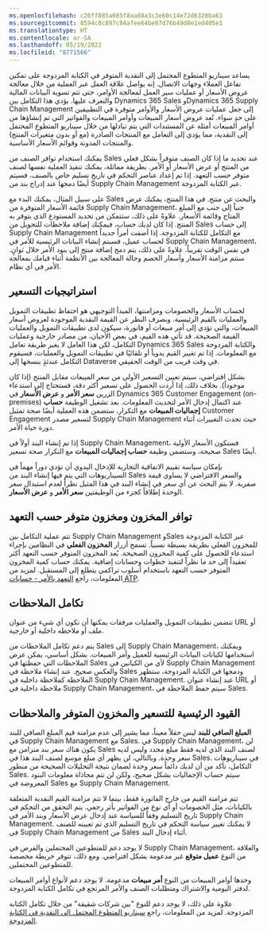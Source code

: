 ```yaml
---
ms.openlocfilehash: c26ff885a085f8aa88a3c3e60c14e72d6320ba63
ms.sourcegitcommit: 8594c8c897c84afee64be07d76b49d8e1ed405e1
ms.translationtype: HT
ms.contentlocale: ar-SA
ms.lasthandoff: 05/19/2022
ms.locfileid: "8771566"
---
```

يساعد سيناريو المتطوع المحتمل إلى النقدية المتوفر في الكتابة المزدوجة على تمكين تفاعل العملاء وجهات الاتصال. إنه يواصل علاقة العمل عبر العملية من خلال معالجة عروض الأسعار أو عمليات سير العمل لمعالجة الأوامر، حتى تتم تسوية البيانات المالية والتعرف عليها. يؤدي هذا التكامل بين Dynamics 365 Sales وDynamics 365 Supply Chain Management إلى جعل عمليات عروض الأسعار والأوامر متوفرة في التطبيقين على حدٍ سواء. تُعد عروض أسعار المبيعات وأوامر المبيعات والفواتير التي تم إنشاؤها من أوامر المبيعات أمثلة عن المستندات التي يتم تبادلها من خلال سيناريو ‏‫المتطوع المحتمل إلى النقدية‬، مما يؤدي إلى التعامل مع المنتجات الصادرة (مع أو بدون متغيرات المنتج) والمنتجات المدونة وقوائم الأسعار الأساسية. 

يمكنك استخدام توافر الصنف من Sales عند تحديد ما إذا كان الصنف متوفراً بشكل فعلي من المنتج أو عرض الأسعار أو الأمر. بطريقة مماثلة، يمكنك تنفيذ العملية نفسها لصنف متوفر حسب التعهد. إذا تم إعداد عناصر التحكم في تاريخ تسليم خاص بالصنف، فسيتم أيضًا دمجها عند إدراج بند من Supply Chain Management عبر الكتابة المزدوجة. 

على سبيل المثال، يمكنك البدء مع Sales والبحث عن منتج. في هذا المنتج، يمكنك عرض قائمة الأسعار المتوفرة من Supply Chain Management، جنباً إلى جنب مع المبلغ المتاح وقائمة الأسعار. علاوةً على ذلك، ستتمكن من تحديد المستودع الذي يتوفر به المنتج. إذا كان لديك حساب، فيمكنك إضافة ملاحظات للتحويل من Sales إلى حساب Supply Chain Management مع التكامل للكتابة المزدوجة. إذا أضفت أمراً جديداً لحساب عميل، فسيتم إنشاء البيانات الرئيسية للأمر في Supply Chain Management، في نفس الوقت تقريباً. علاوةً على ذلك، يتم دمج إضافة منتج إلى بنود الأمر خلال ثوانٍ. ستتم مزامنة الأسعار وأسعار الخصم وحالة المعالجة بين الأنظمة أثناء قيامك بمعالجة الأمر في أي نظام. 

## <a name="pricing-strategies"></a>استراتيجيات التسعير 
لحساب الأسعار والخصومات ومزامنتها، المبدأ التوجيهي هو احتفاظ تطبيقات التمويل والعمليات بالقيم الرئيسية. وبصرف النظر عن القيمة النقدية الموجودة لعروض أسعار المبيعات، والتي تؤدي إلى أمر مبيعات أو فاتورة، سيكون لدى تطبيقات التمويل والعمليات القيمة الصحيحة. قد تأتي هذه القيم، في بعض الأحيان، من مصادر خارجية وعمليات التكامل، لكن هذا العامل لا يغير طريقة تعامل Dynamics 365 Sales والكتابة المزدوجة مع المعلومات. إذا تم تغيير القيم يدوياً أو تلقائيًا في تطبيقات التمويل والعمليات، فسيقوم التكامل عندئذٍ بنسخها إلى Dataverse في وقت قريب من الوقت الحقيقي. 

بشكل افتراضي، سيتم تعيين التسعير الأولي من سعر المبيعات مقابل المنتج (إذا كان موجوداً). بخلاف ذلك، إذا أردت الحصول على تسعير أكثر دقة، فستحتاج إلى استدعاء الزرين **سعر الأمر** و **عرض الأسعار** في Dynamics 365 Customer Engagement (on-premises) عند اكتمال إدخال الأمر لتحديث المعلومات. بعد تشغيل الوظيفة **حساب إجماليات المبيعات‬** مع التكرار، ستضمن هذه العملية أيضًا صحة تمثيل Customer Engagement لتسعير مصدر Supply Chain Management حيث تحدث التغييرات أثناء دورة حياة الأمر. 

إذا تم إنشاء البند أولاً في Supply Chain Management، فستكون الأسعار الأولية صحيحة، وستضمن وظيفة **حساب إجماليات المبيعات‬** مع التكرار صحة تسعير Sales أيضًا. 

بإمكان سياسة تقييم الاتفاقية التجارية للإدخال اليدوي أن تؤدي دوراً مهماً في السيناريوهات التي يتم فيها إنشاء البند من Sales والسعر الافتراضي لا يساوي قيمة صفرية. لا يتم البحث عن أي سعر في إنشاء البند في هذا المثيل نظراً لعدم استبدال سعر الوحدة إطلاقاً كجزء من الوظيفتين **سعر الأمر** و **عرض الأسعار**. 

## <a name="inventory-availability-and-available-to-promise"></a>توافر المخزون ومخزون متوفر حسب التعهد 
تتم عملية التكامل بين Supply Chain Management وSales عبر الكتابة المزدوجة للمخزون الفعلي بطريقة بسيطة نسبياً. تسمح أزرار **المخزون الفعلي** في النظامين بإجراء استدعاء للحصول على كمية المخزون الصحيحة. يُعد المخزون المتوفر حسب التعهد‬ أكثر تعقيداً إلى حد ما نظراً لتنفيذ خطوات وحسابات إضافية. يمكنك حساب كمية المخزون المتوفر حسب التعهد‬ باستخدام أسلوب تراكمي يتطلع إلى المستقبل. لمزيد من المعلومات، راجع [التعهد بالأمر - حسابات ATP](/dynamics365/supply-chain/sales-marketing/delivery-dates-available-promise-calculations#atp-calculations/?azure-portal=true). 

## <a name="notes-integration"></a>تكامل الملاحظات 
تتضمن تطبيقات التمويل والعمليات مرفقات يمكنها أن تكون أي شيء من عنوان URL أو ملف أو ملاحظه داخلية أو خارجية. 

يتم دعم تكامل الملاحظات من Sales إلى Supply Chain Management، ويمكنك استخدامها لكيانات البيانات الرئيسية للعميل وأمر المبيعات. بشكل أساسي، يمكن عرض الملاحظات التي حفظتها في Sales لأي من الكيانين في Supply Chain Management والعكس صحيح. عند إنشاء ملاحظة في Sales ودمجها في الكتابة المزدوجة، ستظهر الملاحظة كملاحظة داخلية في Supply Chain Management. عند إنشاء عنوان URL أو ملاحظة داخلية في Supply Chain Management، سيتم حفظ الملاحظة في Sales. 

## <a name="key-limitations-for-pricing-available-inventory-and-notes"></a>القيود الرئيسية للتسعير والمخزون المتوفر والملاحظات
**المبلغ الصافي للبند‬** ليس حقلاً معيناً، مما يشير إلى عدم مزامنة قيم المبلغ الصافي للبند‬ في Supply Chain Management مع Sales. في Supply Chain Management، لن يكون هناك سعر بند متزامن مع Sales لصنف البند الذي لديه فقط مبلغ محدد وليس لديه سعر وحدة. وبالتالي، لن يظهر أي مبلغ موسع لصنف البند هذا في Sales. في سيناريوهات التكامل، تأكد من أن لديك دائماً سعر وحدة لضمان نتيجة التحليلات الصحيحة من منظور Sales. سيتم حساب الإجماليات بشكل صحيح، ولكن لن تتم محاذاة معلومات البنود المعروضة في Sales مع Supply Chain Management. 

تتم مزامنة القيم من خارج الفاتورة فقط، بينما لا تتم مزامنة القيم النقدية المتعلقة بالكيانات، مثل الخصومات أو أي نوع من الفواتير بأثر رجعي. يتم التحقق من التحكم في تاريخ التسليم وفقاً للسياسة عند إدخال عرض الأسعار وبند الأمر في Supply Chain Management. لا يمكنك تغيير سياسة التحكم في تاريخ التسليم الذي تم تعيينه للصنف في Supply Chain Management من Sales أثناء إدخال البند. 

لا يوجد دعم للمتطوعين المحتملين والفرص في Supply Chain Management، والعلاقة من النوع **عميل متوقع** غير مدعومة بشكل افتراضي. ومع ذلك، تتوفر خريطة مخصصة للمتطوعين المحتملين. 

وحدها أوامر المبيعات من النوع **أمر مبيعات** مدعومة. لا يوجد دعم لأنواع أوامر المبيعات لدفتر اليومية والاشتراك ومتطلبات الصنف والأمر المرتجع في تكامل الكتابة المزدوجة. 

علاوة على ذلك، لا يوجد دعم للنوع "بين شركات شقيقة" من خلال تكامل الكتابة المزدوجة. لمزيد من المعلومات، راجع [سيناريو المتطوع المحتمل إلى النقدية في الكتابة المزدوجة](/dynamics365/fin-ops-core/dev-itpro/data-entities/dual-write/dual-write-prospect-to-cash/?azure-portal=true).
